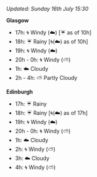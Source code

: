 *Updated: Sunday 16th July 15:30*

**Glasgow**

* 17h: :cyclone: Windy (:cloud:) [:umbrella: as of 10h]
* 18h: :umbrella: Rainy [:cyclone:(:cloud:) as of 10h]
* 19h: :cyclone: Windy (:cloud:)
* 20h - 0h: :cyclone: Windy (:partly_sunny:)
* 1h: :cloud: Cloudy
* 2h - 4h: :partly_sunny: Partly Cloudy

**Edinburgh**

* 17h: :umbrella: Rainy
* 18h: :umbrella: Rainy [:cyclone:(:cloud:) as of 17h]
* 19h: :cyclone: Windy (:cloud:)
* 20h - 0h: :cyclone: Windy (:partly_sunny:)
* 1h: :cloud: Cloudy
* 2h: :cyclone: Windy (:partly_sunny:)
* 3h: :cloud: Cloudy
* 4h: :cyclone: Windy (:partly_sunny:)
